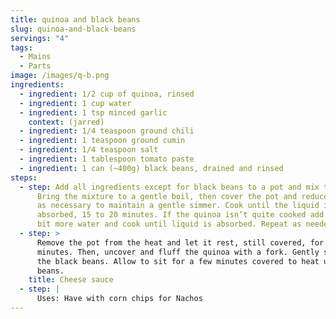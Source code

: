 ```yaml
---
title: quinoa and black beans
slug: quinoa-and-black-beans
servings: "4"
tags:
  - Mains
  - Parts
image: /images/q-b.png
ingredients:
  - ingredient: 1/2 cup of quinoa, rinsed
  - ingredient: 1 cup water
  - ingredient: 1 tsp minced garlic
    context: (jarred)
  - ingredient: 1/4 teaspoon ground chili
  - ingredient: 1 teaspoon ground cumin
  - ingredient: 1/4 teaspoon salt
  - ingredient: 1 tablespoon tomato paste
  - ingredient: 1 can (~400g) black beans, drained and rinsed
steps:
  - step: Add all ingredients except for black beans to a pot and mix together.
      Bring the mixture to a gentle boil, then cover the pot and reduce the heat
      as necessary to maintain a gentle simmer. Cook until the liquid is
      absorbed, 15 to 20 minutes. If the quinoa isn’t quite cooked add a little
      bit more water and cook until liquid is absorbed. Repeat as needed.
  - step: >
      Remove the pot from the heat and let it rest, still covered, for 5
      minutes. Then, uncover and fluff the quinoa with a fork. Gently stir in
      the black beans. Allow to sit for a few minutes covered to heat up the
      beans.
    title: Cheese sauce
  - step: |
      Uses: Have with corn chips for Nachos
---
```

